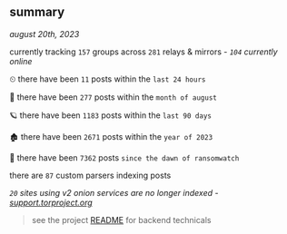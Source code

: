 
## summary
_august 20th, 2023_

currently tracking `157` groups across `281` relays & mirrors - _`104` currently online_

⏲ there have been `11` posts within the `last 24 hours`

🦈 there have been `277` posts within the `month of august`

🪐 there have been `1183` posts within the `last 90 days`

🏚 there have been `2671` posts within the `year of 2023`

🦕 there have been `7362` posts `since the dawn of ransomwatch`

there are `87` custom parsers indexing posts

_`20` sites using v2 onion services are no longer indexed - [support.torproject.org](https://support.torproject.org/onionservices/v2-deprecation/)_

> see the project [README](https://github.com/joshhighet/ransomwatch#ransomwatch--) for backend technicals
